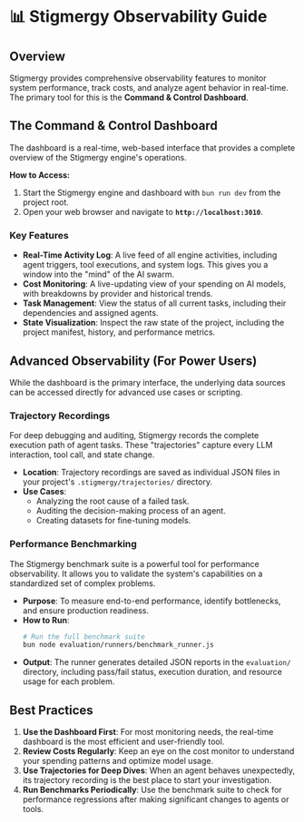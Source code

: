 # 📊 Stigmergy Observability Guide

## Overview

Stigmergy provides comprehensive observability features to monitor system performance, track costs, and analyze agent behavior in real-time. The primary tool for this is the **Command & Control Dashboard**.

## The Command & Control Dashboard

The dashboard is a real-time, web-based interface that provides a complete overview of the Stigmergy engine's operations.

**How to Access:**
1.  Start the Stigmergy engine and dashboard with `bun run dev` from the project root.
2.  Open your web browser and navigate to **`http://localhost:3010`**.

### Key Features

*   **Real-Time Activity Log**: A live feed of all engine activities, including agent triggers, tool executions, and system logs. This gives you a window into the "mind" of the AI swarm.
*   **Cost Monitoring**: A live-updating view of your spending on AI models, with breakdowns by provider and historical trends.
*   **Task Management**: View the status of all current tasks, including their dependencies and assigned agents.
*   **State Visualization**: Inspect the raw state of the project, including the project manifest, history, and performance metrics.

## Advanced Observability (For Power Users)

While the dashboard is the primary interface, the underlying data sources can be accessed directly for advanced use cases or scripting.

### Trajectory Recordings

For deep debugging and auditing, Stigmergy records the complete execution path of agent tasks. These "trajectories" capture every LLM interaction, tool call, and state change.

*   **Location**: Trajectory recordings are saved as individual JSON files in your project's `.stigmergy/trajectories/` directory.
*   **Use Cases**:
    *   Analyzing the root cause of a failed task.
    *   Auditing the decision-making process of an agent.
    *   Creating datasets for fine-tuning models.

### Performance Benchmarking

The Stigmergy benchmark suite is a powerful tool for performance observability. It allows you to validate the system's capabilities on a standardized set of complex problems.

*   **Purpose**: To measure end-to-end performance, identify bottlenecks, and ensure production readiness.
*   **How to Run**:
    ```bash
    # Run the full benchmark suite
    bun node evaluation/runners/benchmark_runner.js
    ```
*   **Output**: The runner generates detailed JSON reports in the `evaluation/` directory, including pass/fail status, execution duration, and resource usage for each problem.

## Best Practices

1.  **Use the Dashboard First**: For most monitoring needs, the real-time dashboard is the most efficient and user-friendly tool.
2.  **Review Costs Regularly**: Keep an eye on the cost monitor to understand your spending patterns and optimize model usage.
3.  **Use Trajectories for Deep Dives**: When an agent behaves unexpectedly, its trajectory recording is the best place to start your investigation.
4.  **Run Benchmarks Periodically**: Use the benchmark suite to check for performance regressions after making significant changes to agents or tools.
